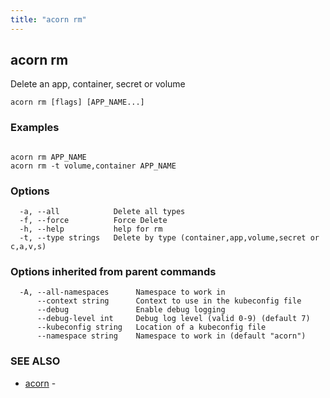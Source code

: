 ```yaml
---
title: "acorn rm"
---
```

## acorn rm

Delete an app, container, secret or volume

```
acorn rm [flags] [APP_NAME...]
```

### Examples

```

acorn rm APP_NAME
acorn rm -t volume,container APP_NAME
```

### Options

```
  -a, --all            Delete all types
  -f, --force          Force Delete
  -h, --help           help for rm
  -t, --type strings   Delete by type (container,app,volume,secret or c,a,v,s)
```

### Options inherited from parent commands

```
  -A, --all-namespaces      Namespace to work in
      --context string      Context to use in the kubeconfig file
      --debug               Enable debug logging
      --debug-level int     Debug log level (valid 0-9) (default 7)
      --kubeconfig string   Location of a kubeconfig file
      --namespace string    Namespace to work in (default "acorn")
```

### SEE ALSO

* [acorn](acorn.md)	 - 

